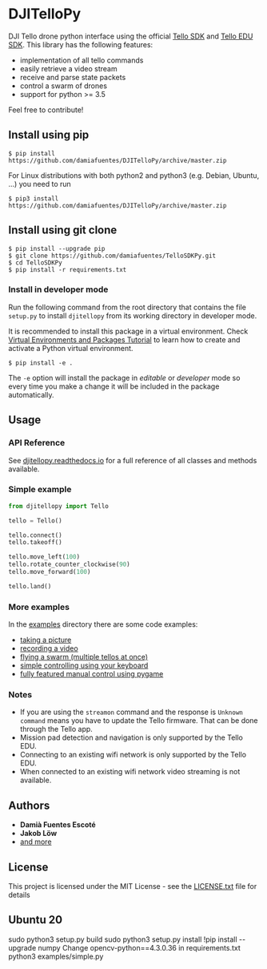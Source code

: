 # DJITelloPy
DJI Tello drone python interface using the official [Tello SDK](https://dl-cdn.ryzerobotics.com/downloads/tello/20180910/Tello%20SDK%20Documentation%20EN_1.3.pdf) and [Tello EDU SDK](https://dl-cdn.ryzerobotics.com/downloads/Tello/Tello%20SDK%202.0%20User%20Guide.pdf). This library has the following features:

- implementation of all tello commands
- easily retrieve a video stream
- receive and parse state packets
- control a swarm of drones
- support for python >= 3.5

Feel free to contribute!

## Install using pip
```
$ pip install https://github.com/damiafuentes/DJITelloPy/archive/master.zip
```

For Linux distributions with both python2 and python3 (e.g. Debian, Ubuntu, ...) you need to run
```
$ pip3 install https://github.com/damiafuentes/DJITelloPy/archive/master.zip
```

## Install using git clone
```
$ pip install --upgrade pip
$ git clone https://github.com/damiafuentes/TelloSDKPy.git
$ cd TelloSDKPy
$ pip install -r requirements.txt
```

### Install in developer mode
Run the following command from the root directory that contains the file `setup.py` to install `djitellopy` from its working directory in developer mode.

It is recommended to install this package in a virtual environment. Check [Virtual Environments and Packages Tutorial](https://docs.python.org/3/tutorial/venv.html) 
to learn how to create and activate a Python virtual environment.

```
$ pip install -e .
```

The `-e` option will install the package in _editable_ or _developer_ mode so every time you make a change it will be included in the package automatically.

## Usage

### API Reference

See [djitellopy.readthedocs.io](https://djitellopy.readthedocs.io/en/latest/) for a full reference of all classes and methods available.

### Simple example

```python
from djitellopy import Tello

tello = Tello()

tello.connect()
tello.takeoff()

tello.move_left(100)
tello.rotate_counter_clockwise(90)
tello.move_forward(100)

tello.land()
```

### More examples
In the [examples](examples/) directory there are some code examples:

- [taking a picture](examples/take-picture.py)
- [recording a video](examples/record-video.py)
- [flying a swarm (multiple tellos at once)](examples/simple-swarm.py)
- [simple controlling using your keyboard](examples/manual-control-opencv.py)
- [fully featured manual control using pygame](examples/manual-control-pygame.py)

### Notes
- If you are using the ```streamon``` command and the response is ```Unknown command``` means you have to update the Tello firmware. That can be done through the Tello app.
- Mission pad detection and navigation is only supported by the Tello EDU.
- Connecting to an existing wifi network is only supported by the Tello EDU.
- When connected to an existing wifi network video streaming is not available.

## Authors

* **Damià Fuentes Escoté**
* **Jakob Löw**
* [and more](https://github.com/damiafuentes/DJITelloPy/graphs/contributors)

## License

This project is licensed under the MIT License - see the [LICENSE.txt](LICENSE.txt) file for details

## Ubuntu 20
sudo python3 setup.py build
sudo python3 setup.py install
!pip install --upgrade numpy
Change opencv-python==4.3.0.36 in requirements.txt
python3 examples/simple.py 

